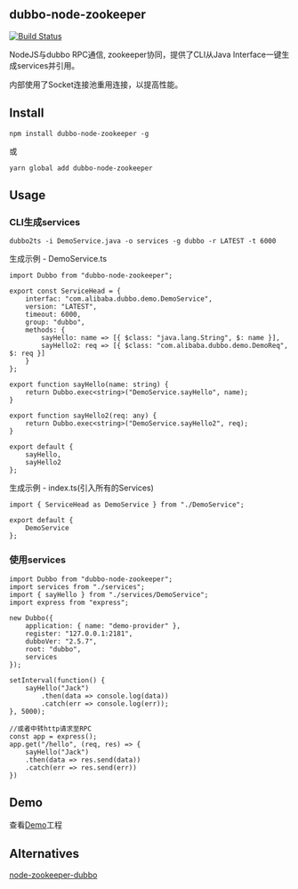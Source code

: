 ## dubbo-node-zookeeper
[![Build Status](https://travis-ci.org/thundernet8/dubbo-node.svg?branch=master)](https://travis-ci.org/thundernet8/dubbo-node)

NodeJS与dubbo RPC通信, zookeeper协同，提供了CLI从Java Interface一键生成services并引用。

内部使用了Socket连接池重用连接，以提高性能。

## Install

```
npm install dubbo-node-zookeeper -g
```
或
```
yarn global add dubbo-node-zookeeper
```

## Usage

### CLI生成services
```
dubbo2ts -i DemoService.java -o services -g dubbo -r LATEST -t 6000
```

生成示例 - DemoService.ts
```
import Dubbo from "dubbo-node-zookeeper";

export const ServiceHead = {
    interfac: "com.alibaba.dubbo.demo.DemoService",
    version: "LATEST",
    timeout: 6000,
    group: "dubbo",
    methods: {
        sayHello: name => [{ $class: "java.lang.String", $: name }],
        sayHello2: req => [{ $class: "com.alibaba.dubbo.demo.DemoReq", $: req }]
    }
};

export function sayHello(name: string) {
    return Dubbo.exec<string>("DemoService.sayHello", name);
}

export function sayHello2(req: any) {
    return Dubbo.exec<string>("DemoService.sayHello2", req);
}

export default {
    sayHello,
    sayHello2
};
```

生成示例 - index.ts(引入所有的Services)
```
import { ServiceHead as DemoService } from "./DemoService";

export default {
    DemoService
};
```


### 使用services
```
import Dubbo from "dubbo-node-zookeeper";
import services from "./services";
import { sayHello } from "./services/DemoService";
import express from "express";

new Dubbo({
    application: { name: "demo-provider" },
    register: "127.0.0.1:2181",
    dubboVer: "2.5.7",
    root: "dubbo",
    services
});

setInterval(function() {
    sayHello("Jack")
        .then(data => console.log(data))
        .catch(err => console.log(err));
}, 5000);

//或者中转http请求至RPC
const app = express();
app.get("/hello", (req, res) => {
    sayHello("Jack")
    .then(data => res.send(data))
    .catch(err => res.send(err))
})
```

## Demo
查看[Demo](./demo)工程

## Alternatives
[node-zookeeper-dubbo](https://www.npmjs.com/package/node-zookeeper-dubbo)